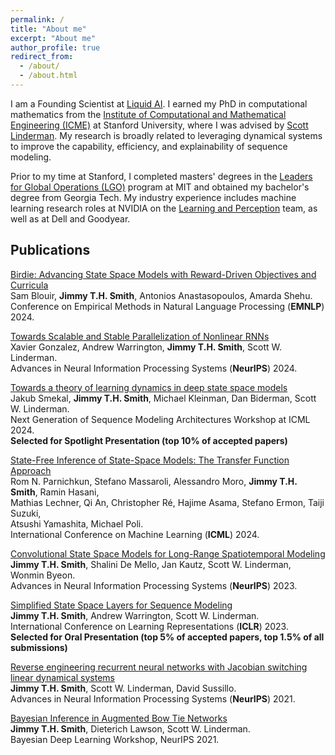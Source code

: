 ```yaml
---
permalink: /
title: "About me"
excerpt: "About me"
author_profile: true
redirect_from: 
  - /about/
  - /about.html
---
```


I am a Founding Scientist at [Liquid AI](https://www.liquid.ai/). I earned my PhD in computational mathematics from the [Institute of Computational and Mathematical Engineering (ICME)](https://icme.stanford.edu/) at Stanford University, where I was advised by [Scott Linderman](https://web.stanford.edu/~swl1/). My research is broadly related to leveraging dynamical systems to improve the capability, efficiency, and explainability of sequence modeling.

Prior to my time at Stanford, I completed masters' degrees in the [Leaders for Global Operations (LGO)](https://lgo.mit.edu/) program at MIT and obtained my bachelor's degree from Georgia Tech. My industry experience includes machine learning research roles at NVIDIA on the [Learning and Perception](https://research.nvidia.com/labs/lpr/) team, as well as at Dell and Goodyear. 


## Publications
[Birdie: Advancing State Space Models with Reward-Driven Objectives and Curricula](https://arxiv.org/abs/2411.01030) \
Sam Blouir, **Jimmy T.H. Smith**, Antonios Anastasopoulos, Amarda Shehu. \
Conference on Empirical Methods in Natural Language Processing (**EMNLP**) 2024.


[Towards Scalable and Stable Parallelization of Nonlinear RNNs](https://arxiv.org/abs/2407.19115) \
Xavier Gonzalez, Andrew Warrington, **Jimmy T.H. Smith**, Scott W. Linderman. \
Advances in Neural Information Processing Systems (**NeurIPS**) 2024.


[Towards a theory of learning dynamics in deep state space models](https://arxiv.org/abs/2407.07279) \
Jakub Smekal, **Jimmy T.H. Smith**, Michael Kleinman, Dan Biderman, Scott W. Linderman. \
Next Generation of Sequence Modeling Architectures Workshop at ICML 2024. \
**Selected for Spotlight Presentation (top 10% of accepted papers)**

[State-Free Inference of State-Space Models: The Transfer Function Approach](https://arxiv.org/abs/2405.06147)\
Rom N. Parnichkun, Stefano Massaroli, Alessandro Moro, **Jimmy T.H. Smith**, Ramin Hasani,\
Mathias Lechner, Qi An, Christopher Ré, Hajime Asama, Stefano Ermon, Taiji Suzuki, \
Atsushi Yamashita, Michael Poli. \
International Conference on Machine Learning (**ICML**) 2024.

[Convolutional State Space Models for Long-Range Spatiotemporal Modeling](https://arxiv.org/abs/2310.19694)\
**Jimmy T.H. Smith**, Shalini De Mello, Jan Kautz, Scott W. Linderman, Wonmin Byeon.\
Advances in Neural Information Processing Systems (**NeurIPS**) 2023.

[Simplified State Space Layers for Sequence Modeling](https://arxiv.org/abs/2208.04933)\
**Jimmy T.H. Smith**, Andrew Warrington, Scott W. Linderman. \
International Conference on Learning Representations (**ICLR**) 2023. \
**Selected for Oral Presentation (top 5% of accepted papers, top 1.5% of all submissions)**

[Reverse engineering recurrent neural networks with Jacobian switching linear dynamical systems](https://arxiv.org/abs/2111.01256)\
**Jimmy T.H. Smith**, Scott W. Linderman, David Sussillo. \
Advances in Neural Information Processing Systems (**NeurIPS**) 2021.

[Bayesian Inference in Augmented Bow Tie Networks](http://bayesiandeeplearning.org/2021/papers/61.pdf)\
**Jimmy T.H. Smith**, Dieterich Lawson, Scott W. Linderman. \
Bayesian Deep Learning Workshop, NeurIPS 2021.



